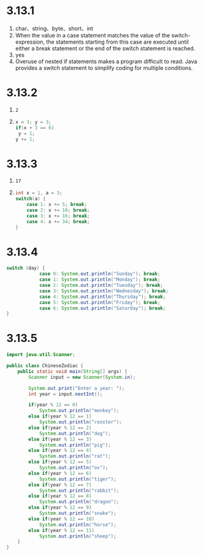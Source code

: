 # 3.13.1

1. char、string、byte、short、int
2. When the value in a case statement matches the value of the switch-expression, the statements starting from this case are executed until either a break statement or the end of the switch statement is reached.
3. yes
4. Overuse of nested if statements makes a program difficult to read. Java provides a switch statement
   to simplify coding for multiple conditions.

# 3.13.2

1. `2`

2. ```java
   x = 3; y = 3;
   if(x + 3 == 6)
   	y = 1;
   y += 1;
   ```

# 3.13.3

1. `17`

2. ```java
   int x = 1, a = 3;
   switch(a) {
       case 1: x += 5; break;
       case 2: x += 10; break;
       case 3: x += 16; break;
       case 4: x += 34; break;
   }
   ```

# 3.13.4

```java
switch (day) {
            case 0: System.out.println("Sunday"); break;
            case 1: System.out.println("Monday"); break;
            case 2: System.out.println("Tuesday"); break;
            case 3: System.out.println("Wednesday"); break;
            case 4: System.out.println("Thursday"); break;
            case 5: System.out.println("Friday"); break;
            case 6: System.out.println("Saturday"); break;
}
```

# 3.13.5

```java
import java.util.Scanner;

public class ChineseZodiac {
    public static void main(String[] args) {
        Scanner input = new Scanner(System.in);

        System.out.print("Enter a year: ");
        int year = input.nextInt();

        if(year % 12 == 0)
            System.out.println("monkey");
        else if(year % 12 == 1)
            System.out.println("rooster");
        else if(year % 12 == 2)
            System.out.println("dog");
        else if(year % 12 == 3)
            System.out.println("pig");
        else if(year % 12 == 4)
            System.out.println("rat");
        else if(year % 12 == 5)
            System.out.println("ox");
        else if(year % 12 == 6)
            System.out.println("tiger");
        else if(year % 12 == 7)
            System.out.println("rabbit");
        else if(year % 12 == 8)
            System.out.println("dragon");
        else if(year % 12 == 9)
            System.out.println("snake");
        else if(year % 12 == 10)
            System.out.println("horse");
        else if(year % 12 == 11)
            System.out.println("sheep");
    }
}
```

